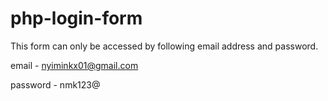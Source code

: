 # php-login-form

This form can only be accessed by following email address and password.

email - nyiminkx01@gmail.com

password - nmk123@
